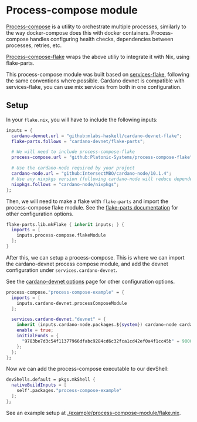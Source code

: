 # Process-compose module

[Process-compose](https://f1bonacc1.github.io/process-compose/) is a utility to
orchestrate multiple processes, similarly to the way docker-compose does this
with docker containers. Process-compose handles configuring health checks,
dependencies between processes, retries, etc.

[Process-compose-flake](https://community.flake.arts/process-compose-flake)
wraps the above utiliy to integrate it with Nix, using flake-parts.

This process-compose module was built based on
[services-flake](https://github.com/juspay/services-flake/tree/main/nix/services),
following the same conventions where possible. Cardano devnet is compatible with
services-flake, you can use mix services from both in one configuration.

## Setup

In your `flake.nix`, you will have to include the following inputs:

```nix
inputs = {
  cardano-devnet.url = "github:mlabs-haskell/cardano-devnet-flake";
  flake-parts.follows = "cardano-devnet/flake-parts";

  # We will need to include process-compose-flake
  process-compose.url = "github:Platonic-Systems/process-compose-flake";

  # Use the cardano-node required by your project
  cardano-node.url = "github:IntersectMBO/cardano-node/10.1.4";
  # Use any nixpkgs version (following cardano-node will reduce dependencies)
  nixpkgs.follows = "cardano-node/nixpkgs";
};
```

Then, we will need to make a flake with `flake-parts` and import the
process-compose flake module. See the
[flake-parts documentation](https://flake.parts) for other configuration options.

```nix
flake-parts.lib.mkFlake { inherit inputs; } {
  imports = [
    inputs.process-compose.flakeModule
  ];
}
```

After this, we can setup a process-compose. This is where we can import the
cardano-devnet process compose module, and add the devnet configuration under
`services.cardano-devnet`.

See the [cardano-devnet options](/cardano-devnet-flake/options) page for other
configuration options.

```nix
process-compose."process-compose-example" = {
  imports = [
    inputs.cardano-devnet.processComposeModule
  ];

  services.cardano-devnet."devnet" = {
    inherit (inputs.cardano-node.packages.${system}) cardano-node cardano-cli;
    enable = true;
    initialFunds = {
      "9783be7d3c54f11377966dfabc9284cd6c32fca1cd42ef0a4f1cc45b" = 900000000000;
    };
  };
};
```

Now we can add the process-compose executable to our devShell:

```nix
devShells.default = pkgs.mkShell {
  nativeBuildInputs = [
    self'.packages."process-compose-example"
  ];
};
```

See an example setup at [./example/process-compose-module/flake.nix](https://github.com/mlabs-haskell/cardano-devnet-flake/blob/main/example/process-compose-module/flake.nix).
